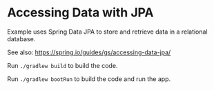 # Accessing Data with JPA

Example uses Spring Data JPA to store and retrieve data in a relational database.

See also: https://spring.io/guides/gs/accessing-data-jpa/

Run `./gradlew build` to build the code.

Run `./gradlew bootRun` to build the code and run the app.

